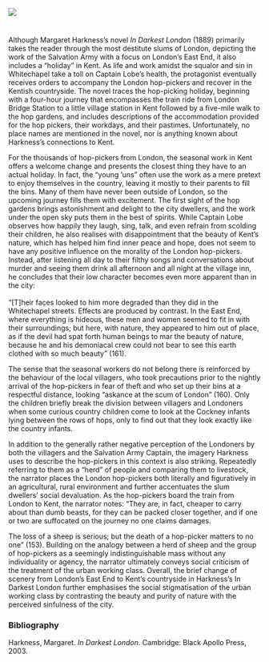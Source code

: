 <a href="https://www.kent-maps.online"><img src="https://kent-map.github.io/mdpress/juncture/ve-button.png"></a>
<param ve-config title="In Darkest London by Margaret Harkness" author="Carolin Sternberg" layout="vtl" 
banner="https://raw.githubusercontent.com/kent-map/images/main/banners/19c.jpg" description="Carolin Sternberg outlines the plot of 'In Darkest London' written by Margaret Harkness">

<!-- Historical map layers -->
<param ve-map-layer active allmaps allmaps-id="e401b16b2669a50d" title="OS SE 1903">

#

Although Margaret Harkness’s novel _In Darkest London_ (1889) primarily takes the reader through the most destitute slums of London, depicting the work of the Salvation Army with a focus on London’s East End, it also includes a “holiday” in Kent. As life and work amidst the squalor and sin in Whitechapel take a toll on Captain Lobe’s health, the protagonist eventually receives orders to accompany the London hop-pickers and recover in the Kentish countryside. The novel traces the hop-picking holiday, beginning with a four-hour journey that encompasses the train ride from London Bridge Station to a little village station in Kent followed by a five-mile walk to the hop gardens, and includes descriptions of the accommodation provided for the hop pickers, their workdays, and their pastimes. Unfortunately, no place names are mentioned in the novel, nor is anything known about Harkness’s connections to Kent.

For the thousands of hop-pickers from London, the seasonal work in Kent offers a welcome change and presents the closest thing they have to an actual holiday. In fact, the “young ’uns” often use the work as a mere pretext to enjoy themselves in the country, leaving it mostly to their parents to fill the bins. Many of them have never been outside of London, so the upcoming journey fills them with excitement. The first sight of the hop gardens brings astonishment and delight to the city dwellers, and the work under the open sky puts them in the best of spirits. While Captain Lobe observes how happily they laugh, sing, talk, and even refrain from scolding their children, he also realises with disappointment that the beauty of Kent’s nature, which has helped him find inner peace and hope, does not seem to have any positive influence on the morality of the London hop-pickers. Instead, after listening all day to their filthy songs and conversations about murder and seeing them drink all afternoon and all night at the village inn, he concludes that their low character becomes even more apparent than in the city:
<br><br>
“[T]heir faces looked to him more degraded than they did in the Whitechapel streets. Effects are produced by contrast. In the East End, where everything is hideous, these men and women seemed to fit in with their surroundings; but here, with nature, they appeared to him out of place, as if the devil had spat forth human beings to mar the beauty of nature, because he and his demoniacal crew could not bear to see this earth clothed with so much beauty” (161). 

The sense that the seasonal workers do not belong there is reinforced by the behaviour of the local villagers, who took precautions prior to the nightly arrival of the hop-pickers in fear of theft and who set up their bins at a respectful distance, looking “askance at the scum of London” (160). Only the children briefly break the division between villagers and Londoners when some curious country children come to look at the Cockney infants lying between the rows of hops, only to find out that they look exactly like the country infants. 

In addition to the generally rather negative perception of the Londoners by both the villagers and the Salvation Army Captain, the imagery Harkness uses to describe the hop-pickers in this context is also striking. Repeatedly referring to them as a “herd” of people and comparing them to livestock, the narrator places the London hop-pickers both literally and figuratively in an agricultural, rural environment and further accentuates the slum dwellers’ social devaluation. As the hop-pickers board the train from London to Kent, the narrator notes: “They are, in fact, cheaper to carry about than dumb beasts, for they can be packed closer together, and if one or two are suffocated on the journey no one claims damages. 

The loss of a sheep is serious; but the death of a hop-picker matters to no one” (153). Building on the analogy between a herd of sheep and the group of hop-pickers as a seemingly indistinguishable mass without any individuality or agency, the narrator ultimately conveys social criticism of the treatment of the urban working class. Overall, the brief change of scenery from London’s East End to Kent’s countryside in Harkness’s In Darkest London further emphasises the social stigmatisation of the urban working class by contrasting the beauty and purity of nature with the perceived sinfulness of the city.

### Bibliography
Harkness, Margaret. _In Darkest London_. Cambridge: Black Apollo Press, 2003. 

